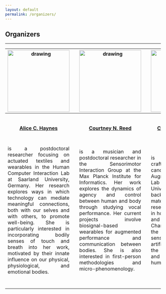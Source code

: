 ```yaml
---
layout: default
permalink: /organizers/
---
```


## Organizers
<hr />

<table>
<thead>
<tr>
<th style="text-align:center"><img src="https://meaningfuldesign.github.io/docs/images/people/alice.png" alt="drawing" width="200"/></th>
<th style="text-align:center"><img width=70/></th>
<th style="text-align:center"><img src="https://meaningfuldesign.github.io/docs/images/people/courtney.png" alt="drawing" width="200"/></th>
<th style="text-align:center"><img width=70/></th>
<th style="text-align:center"><img src="https://meaningfuldesign.github.io/docs/images/people/charlotte.png" alt="drawing" width="200"/></th>
<th style="text-align:center"><img width=70/></th>
<th style="text-align:center"><img src="https://meaningfuldesign.github.io/docs/images/people/sophie.png" alt="drawing" width="200"/></th>
</tr>
</thead>
<tbody>
<tr>
<td style="text-align:center"><img height=30/></td>
<td style="text-align:center"><img width=70/></td>
<td style="text-align:center"><img height=30/></td>
<td style="text-align:center"><img width=70/></td>
<td style="text-align:center"><img height=30/></td>
<td style="text-align:center"><img width=70/></td>
<td style="text-align:center"><img height=30/></td>
</tr>
<tr>
<td style="text-align:center"><a href="https://www.alicehaynes.com/"><strong>Alice C. Haynes</strong></a></td>
<td style="text-align:center"><img width=70/></td>
<td style="text-align:center"><a href="http://courtneynreed.com"><strong>Courtney N. Reed</strong></a></td>
<td style="text-align:center"><img width=70/></td>
<td style="text-align:center"><a href="http://www.cnordmoen.com/"><strong>Charlotte Nordmoen</strong></a></td>
<td style="text-align:center"><img width=70/></td>
<td style="text-align:center"><a href="https://www.sophieskach.com/"><strong>Sophie Skach</strong></a></td>
</tr>
<tr>
<td style="text-align:justify;">is a postdoctoral researcher focusing on actuated textiles and wearables in the Human Computer Interaction Lab at Saarland University, Germany. Her research explores ways in which technology can mediate meaningful connections, both with our selves and with others, to promote well-being. She is particularly interested in incorporating bodily senses of touch and breath into her work, motivated by their innate influence on our physical, physiological, and emotional bodies.</td>
<td style="text-align:center"><img width=70/></td>
<td style="text-align:justify">is a musician and postdoctoral researcher in the Sensorimotor Interaction Group at the Max Planck Institute for Informatics. Her work explores the dynamics of agency and control between human and body through studying vocal performance. Her current projects involve biosignal-based wearables for augmented performance and communication between bodies. She is also interested in first-person methodologies and micro-phenomenology.</td>
<td style="text-align:center"><img width=70/></td>
<td style="text-align:justify">is a designer, craftsperson, and PhD candidate in the Augmented Instruments Lab at Queen Mary University of London. Her background in textiles and materials craft shapes her research in materiality and in how technology shapes and affects our lives. Charlotte is curious about the impact of design, sensing technology, and artificial intelligence on the creative disciplines and what it means to be human in a digital age.</td>
<td style="text-align:center"><img width=70/></td>
<td style="text-align:justify">is a fashion designer and postdoctoral researcher in the Centre for Advanced Robotics at Queen Mary University of London. Her experience combines fashion, textiles, and tailoring with digital media, wearable technology, and behavioural science. Her research investigates how embedded textile sensors can be used in body-centric systems to study social interaction through movement and touch interactions. Sophie's work aims to stimulate discourse about the potential of fashion in wearable technology, establishing e-textiles as a new modality for social computing.</td>
</tr>
</tbody>
</table>


<!-- |<img src="https://meaningfuldesign.github.io/docs/images/organizers/alice.png" alt="drawing" width="200"/>|<img width=70/>|<img src="https://meaningfuldesign.github.io/docs/images/organizers/courtney.png" alt="drawing" width="200"/>|<img width=70/>|<img src="https://meaningfuldesign.github.io/docs/images/organizers/charlotte.png" alt="drawing" width="200"/>|<img width=70/>|<img src="https://meaningfuldesign.github.io/docs/images/organizers/sophie.png" alt="drawing" width="200"/> |
| :---: | :---: | :---: | :---: |  :---: | :---: | :---: | 
|<img height=30/>|<img width=70/>|<img height=30/>|<img width=70/>|<img height=30/>|<img width=70/>|<img height=30/>|
|[**Alice C. Haynes**](https://www.alicehaynes.com/)|<img width=70/>|[**Courtney N. Reed**](http://courtneynreed.com)|<img width=70/>|[**Charlotte Nordmoen**](http://www.cnordmoen.com/)|<img width=70/>|[**Sophie Skach**](https://www.sophieskach.com/) |
|is a postdoctoral researcher focusing on actuated textiles and wearables in the Human Computer Interaction Lab at Saarland University. Her research explores how technology can mediate meaningful connections, both with the self and others, to promote well-being. She is interested in incorporating bodily senses of touch and breath into her work, utilizing their innate influence on our physical, physiological, and emotional bodies.|<img width=70/>| is a musician and postdoctoral researcher in the Sensorimotor Interaction Group at the Max Planck Institute for Informatics. Her work explores the dynamics of agency and control between human and body through studying vocal performance. Her current projects involve biosignal-based wearables for augmented performance and communication between bodies. She is also interested in first-person methodologies and micro-phenomenology.|<img width=70/>| is a designer, craftsperson, and PhD candidate in the Augmented Instruments Lab at Queen Mary University of London. Her background in textiles and materials craft shapes her research in materiality and in how technology shapes and affects our lives. Charlotte is curious about the impact of design, sensing technology, and artificial intelligence on the creative disciplines and what it means to be human in a digital age.|<img width=70/>| is a fashion designer and postdoctoral researcher in the Centre for Advanced Robotics at Queen Mary University of London. Her experience combines textiles, and tailoring with digital media, wearable technology, and behavioural science. Her research investigates how embedded textile sensors can be used in body-centric systems to study social interaction, establishing e-textiles as a new modality for social computing. | -->

<!-- Her work aims to stimulate discourse about the potential of fashion in wearable technology, establishing e-textiles as a new modality for social computing.| -->

<!-- [**Alice C. Haynes**](https://www.alicehaynes.com/) is a postdoctoral researcher focusing on actuated textiles and wearables in the Human Computer  
Interaction Lab at Saarland University, Germany. Her research explores ways in which technology can mediate  
meaningful connections, both with our selves and with others, to promote well-being. She is particularly interested in  
incorporating bodily senses of touch and breath into her work, motivated by their innate influence on our physical,  
physiological, and emotional bodies.

  
[**Courtney N. Reed**](http://courtneynreed.com) is a musician and postdoctoral researcher in the Sensorimotor Interaction Group at the Max  
Planck Institute for Informatics. Her work explores the dynamics of agency and control between human and body  
through studying vocal performance. Her current projects involve biosignal-based wearables for augmented performance  
and communication between bodies. She is also interested in first-person methodologies and micro-phenomenology.

  
[**Charlotte Nordmoen**](http://www.cnordmoen.com/) is a designer, craftsperson, and PhD candidate in the Augmented Instruments Lab at Queen  
Mary University of London. Her background in textiles and materials craft shapes her research in materiality and in  
how technology shapes and affects our lives. Charlotte is curious about the impact of design, sensing technology, and  
artificial intelligence on the creative disciplines and what it means to be human in a digital age.

  
[**Sophie Skach**](https://www.sophieskach.com/) is a fashion designer and postdoctoral researcher in the Centre for Advanced Robotics at Queen Mary  
University of London. Her experience combines fashion, textiles, and tailoring with digital media, wearable technology,  
and behavioural science. Her research investigates how embedded textile sensors can be used in body-centric systems  
to study social interaction through movement and touch interactions. Sophie’s work aims to stimulate discourse about  
the potential of fashion in wearable technology, establishing e-textiles as a new modality for social computing -->